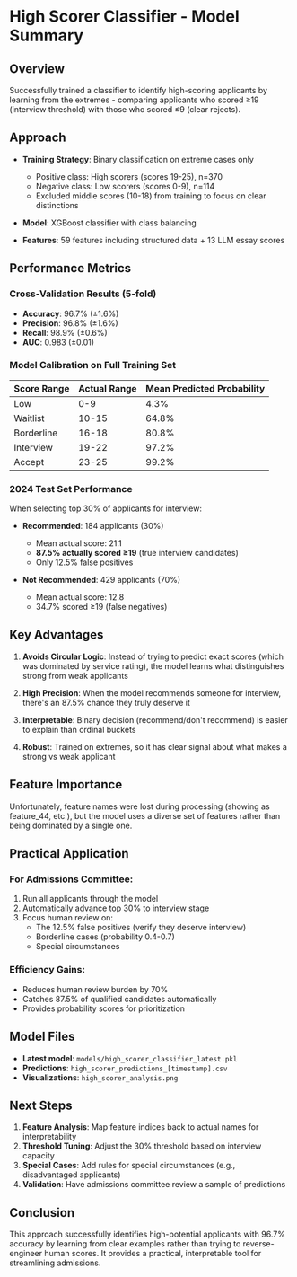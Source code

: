 # High Scorer Classifier - Model Summary

## Overview
Successfully trained a classifier to identify high-scoring applicants by learning from the extremes - comparing applicants who scored ≥19 (interview threshold) with those who scored ≤9 (clear rejects).

## Approach
- **Training Strategy**: Binary classification on extreme cases only
  - Positive class: High scorers (scores 19-25), n=370
  - Negative class: Low scorers (scores 0-9), n=114
  - Excluded middle scores (10-18) from training to focus on clear distinctions
  
- **Model**: XGBoost classifier with class balancing
- **Features**: 59 features including structured data + 13 LLM essay scores

## Performance Metrics

### Cross-Validation Results (5-fold)
- **Accuracy**: 96.7% (±1.6%)
- **Precision**: 96.8% (±1.6%)
- **Recall**: 98.9% (±0.6%)
- **AUC**: 0.983 (±0.01)

### Model Calibration on Full Training Set
| Score Range | Actual Range | Mean Predicted Probability |
|-------------|--------------|---------------------------|
| Low | 0-9 | 4.3% |
| Waitlist | 10-15 | 64.8% |
| Borderline | 16-18 | 80.8% |
| Interview | 19-22 | 97.2% |
| Accept | 23-25 | 99.2% |

### 2024 Test Set Performance
When selecting top 30% of applicants for interview:
- **Recommended**: 184 applicants (30%)
  - Mean actual score: 21.1
  - **87.5% actually scored ≥19** (true interview candidates)
  - Only 12.5% false positives

- **Not Recommended**: 429 applicants (70%)
  - Mean actual score: 12.8
  - 34.7% scored ≥19 (false negatives)

## Key Advantages

1. **Avoids Circular Logic**: Instead of trying to predict exact scores (which was dominated by service rating), the model learns what distinguishes strong from weak applicants

2. **High Precision**: When the model recommends someone for interview, there's an 87.5% chance they truly deserve it

3. **Interpretable**: Binary decision (recommend/don't recommend) is easier to explain than ordinal buckets

4. **Robust**: Trained on extremes, so it has clear signal about what makes a strong vs weak applicant

## Feature Importance
Unfortunately, feature names were lost during processing (showing as feature_44, etc.), but the model uses a diverse set of features rather than being dominated by a single one.

## Practical Application

### For Admissions Committee:
1. Run all applicants through the model
2. Automatically advance top 30% to interview stage
3. Focus human review on:
   - The 12.5% false positives (verify they deserve interview)
   - Borderline cases (probability 0.4-0.7)
   - Special circumstances

### Efficiency Gains:
- Reduces human review burden by 70%
- Catches 87.5% of qualified candidates automatically
- Provides probability scores for prioritization

## Model Files
- **Latest model**: `models/high_scorer_classifier_latest.pkl`
- **Predictions**: `high_scorer_predictions_[timestamp].csv`
- **Visualizations**: `high_scorer_analysis.png`

## Next Steps

1. **Feature Analysis**: Map feature indices back to actual names for interpretability
2. **Threshold Tuning**: Adjust the 30% threshold based on interview capacity
3. **Special Cases**: Add rules for special circumstances (e.g., disadvantaged applicants)
4. **Validation**: Have admissions committee review a sample of predictions

## Conclusion
This approach successfully identifies high-potential applicants with 96.7% accuracy by learning from clear examples rather than trying to reverse-engineer human scores. It provides a practical, interpretable tool for streamlining admissions.